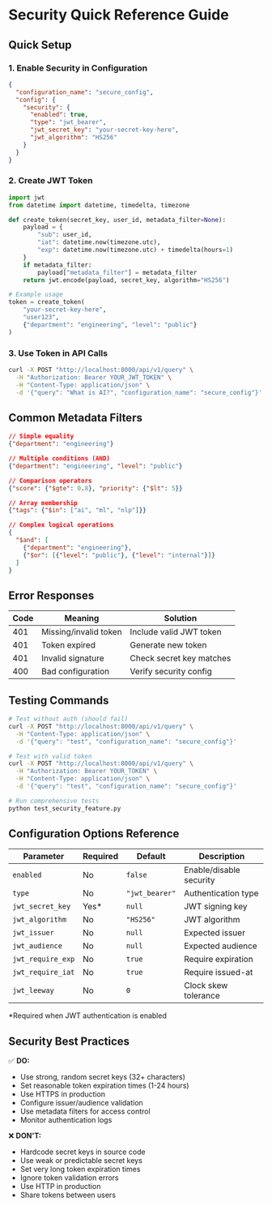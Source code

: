 # Security Quick Reference Guide

## Quick Setup

### 1. Enable Security in Configuration

```json
{
  "configuration_name": "secure_config",
  "config": {
    "security": {
      "enabled": true,
      "type": "jwt_bearer",
      "jwt_secret_key": "your-secret-key-here",
      "jwt_algorithm": "HS256"
    }
  }
}
```

### 2. Create JWT Token

```python
import jwt
from datetime import datetime, timedelta, timezone

def create_token(secret_key, user_id, metadata_filter=None):
    payload = {
        "sub": user_id,
        "iat": datetime.now(timezone.utc),
        "exp": datetime.now(timezone.utc) + timedelta(hours=1)
    }
    if metadata_filter:
        payload["metadata_filter"] = metadata_filter
    return jwt.encode(payload, secret_key, algorithm="HS256")

# Example usage
token = create_token(
    "your-secret-key-here", 
    "user123",
    {"department": "engineering", "level": "public"}
)
```

### 3. Use Token in API Calls

```bash
curl -X POST "http://localhost:8000/api/v1/query" \
  -H "Authorization: Bearer YOUR_JWT_TOKEN" \
  -H "Content-Type: application/json" \
  -d '{"query": "What is AI?", "configuration_name": "secure_config"}'
```

## Common Metadata Filters

```json
// Simple equality
{"department": "engineering"}

// Multiple conditions (AND)
{"department": "engineering", "level": "public"}

// Comparison operators
{"score": {"$gte": 0.8}, "priority": {"$lt": 5}}

// Array membership
{"tags": {"$in": ["ai", "ml", "nlp"]}}

// Complex logical operations
{
  "$and": [
    {"department": "engineering"},
    {"$or": [{"level": "public"}, {"level": "internal"}]}
  ]
}
```

## Error Responses

| Code | Meaning | Solution |
|------|---------|----------|
| 401 | Missing/invalid token | Include valid JWT token |
| 401 | Token expired | Generate new token |
| 401 | Invalid signature | Check secret key matches |
| 400 | Bad configuration | Verify security config |

## Testing Commands

```bash
# Test without auth (should fail)
curl -X POST "http://localhost:8000/api/v1/query" \
  -H "Content-Type: application/json" \
  -d '{"query": "test", "configuration_name": "secure_config"}'

# Test with valid token
curl -X POST "http://localhost:8000/api/v1/query" \
  -H "Authorization: Bearer YOUR_TOKEN" \
  -H "Content-Type: application/json" \
  -d '{"query": "test", "configuration_name": "secure_config"}'

# Run comprehensive tests
python test_security_feature.py
```

## Configuration Options Reference

| Parameter | Required | Default | Description |
|-----------|----------|---------|-------------|
| `enabled` | No | `false` | Enable/disable security |
| `type` | No | `"jwt_bearer"` | Authentication type |
| `jwt_secret_key` | Yes* | `null` | JWT signing key |
| `jwt_algorithm` | No | `"HS256"` | JWT algorithm |
| `jwt_issuer` | No | `null` | Expected issuer |
| `jwt_audience` | No | `null` | Expected audience |
| `jwt_require_exp` | No | `true` | Require expiration |
| `jwt_require_iat` | No | `true` | Require issued-at |
| `jwt_leeway` | No | `0` | Clock skew tolerance |

*Required when JWT authentication is enabled

## Security Best Practices

✅ **DO:**
- Use strong, random secret keys (32+ characters)
- Set reasonable token expiration times (1-24 hours)
- Use HTTPS in production
- Configure issuer/audience validation
- Use metadata filters for access control
- Monitor authentication logs

❌ **DON'T:**
- Hardcode secret keys in source code
- Use weak or predictable secret keys
- Set very long token expiration times
- Ignore token validation errors
- Use HTTP in production
- Share tokens between users
